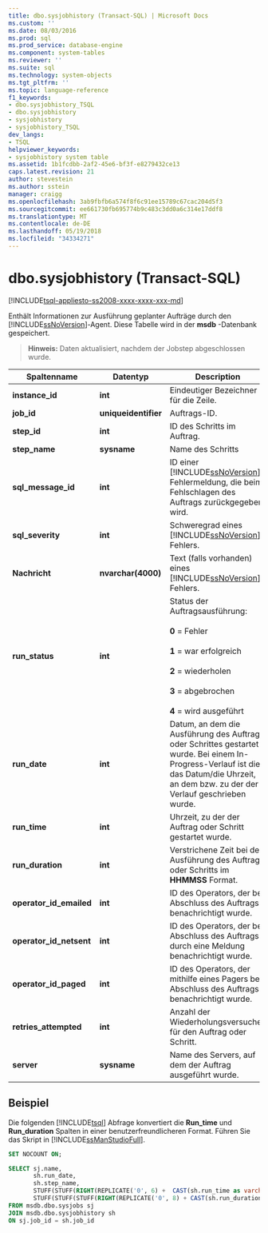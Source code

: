 ```yaml
---
title: dbo.sysjobhistory (Transact-SQL) | Microsoft Docs
ms.custom: ''
ms.date: 08/03/2016
ms.prod: sql
ms.prod_service: database-engine
ms.component: system-tables
ms.reviewer: ''
ms.suite: sql
ms.technology: system-objects
ms.tgt_pltfrm: ''
ms.topic: language-reference
f1_keywords:
- dbo.sysjobhistory_TSQL
- dbo.sysjobhistory
- sysjobhistory
- sysjobhistory_TSQL
dev_langs:
- TSQL
helpviewer_keywords:
- sysjobhistory system table
ms.assetid: 1b1fcdbb-2af2-45e6-bf3f-e8279432ce13
caps.latest.revision: 21
author: stevestein
ms.author: sstein
manager: craigg
ms.openlocfilehash: 3ab9fbfb6a574f8f6c91ee15789c67cac204d5f3
ms.sourcegitcommit: ee661730fb695774b9c483c3dd0a6c314e17ddf8
ms.translationtype: MT
ms.contentlocale: de-DE
ms.lasthandoff: 05/19/2018
ms.locfileid: "34334271"
---
```

# <a name="dbosysjobhistory-transact-sql"></a>dbo.sysjobhistory (Transact-SQL)
[!INCLUDE[tsql-appliesto-ss2008-xxxx-xxxx-xxx-md](../../includes/tsql-appliesto-ss2008-xxxx-xxxx-xxx-md.md)]

  Enthält Informationen zur Ausführung geplanter Aufträge durch den [!INCLUDE[ssNoVersion](../../includes/ssnoversion-md.md)]-Agent. Diese Tabelle wird in der **msdb** -Datenbank gespeichert.  
  
> **Hinweis:** Daten aktualisiert, nachdem der Jobstep abgeschlossen wurde.  
  
|Spaltenname|Datentyp|Description|  
|-----------------|---------------|-----------------|  
|**instance_id**|**int**|Eindeutiger Bezeichner für die Zeile.|  
|**job_id**|**uniqueidentifier**|Auftrags-ID.|  
|**step_id**|**int**|ID des Schritts im Auftrag.|  
|**step_name**|**sysname**|Name des Schritts|  
|**sql_message_id**|**int**|ID einer [!INCLUDE[ssNoVersion](../../includes/ssnoversion-md.md)]-Fehlermeldung, die beim Fehlschlagen des Auftrags zurückgegeben wird.|  
|**sql_severity**|**int**|Schweregrad eines [!INCLUDE[ssNoVersion](../../includes/ssnoversion-md.md)]-Fehlers.|  
|**Nachricht**|**nvarchar(4000)**|Text (falls vorhanden) eines [!INCLUDE[ssNoVersion](../../includes/ssnoversion-md.md)]-Fehlers.|  
|**run_status**|**int**|Status der Auftragsausführung:<br /><br /> **0** = Fehler<br /><br /> **1** = war erfolgreich<br /><br /> **2** = wiederholen<br /><br /> **3** = abgebrochen<br /><br /> **4** = wird ausgeführt|  
|**run_date**|**int**|Datum, an dem die Ausführung des Auftrags oder Schrittes gestartet wurde. Bei einem In-Progress-Verlauf ist dies das Datum/die Uhrzeit, an dem bzw. zu der der Verlauf geschrieben wurde.|  
|**run_time**|**int**|Uhrzeit, zu der der Auftrag oder Schritt gestartet wurde.|  
|**run_duration**|**int**|Verstrichene Zeit bei der Ausführung des Auftrags oder Schritts im **HHMMSS** Format.|  
|**operator_id_emailed**|**int**|ID des Operators, der bei Abschluss des Auftrags benachrichtigt wurde.|  
|**operator_id_netsent**|**int**|ID des Operators, der bei Abschluss des Auftrags durch eine Meldung benachrichtigt wurde.|  
|**operator_id_paged**|**int**|ID des Operators, der mithilfe eines Pagers bei Abschluss des Auftrags benachrichtigt wurde.|  
|**retries_attempted**|**int**|Anzahl der Wiederholungsversuche für den Auftrag oder Schritt.|  
|**server**|**sysname**|Name des Servers, auf dem der Auftrag ausgeführt wurde.|  
  
  ## <a name="example"></a>Beispiel
 Die folgenden [!INCLUDE[tsql](../../includes/tsql-md.md)] Abfrage konvertiert die **Run_time** und **Run_duration** Spalten in einer benutzerfreundlicheren Format.  Führen Sie das Skript in [!INCLUDE[ssManStudioFull](../../includes/ssmanstudiofull-md.md)].
 
 ```sql
 SET NOCOUNT ON;
 
 SELECT sj.name,
        sh.run_date,
        sh.step_name,
        STUFF(STUFF(RIGHT(REPLICATE('0', 6) +  CAST(sh.run_time as varchar(6)), 6), 3, 0, ':'), 6, 0, ':') 'run_time',
        STUFF(STUFF(STUFF(RIGHT(REPLICATE('0', 8) + CAST(sh.run_duration as varchar(8)), 8), 3, 0, ':'), 6, 0, ':'), 9, 0, ':') 'run_duration (DD:HH:MM:SS)  '
FROM msdb.dbo.sysjobs sj
JOIN msdb.dbo.sysjobhistory sh
ON sj.job_id = sh.job_id
```
